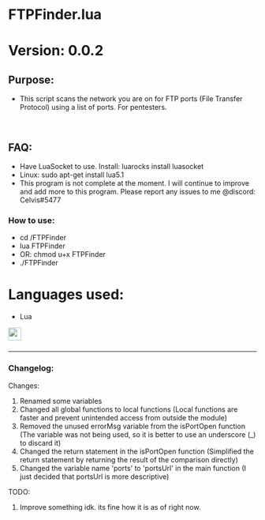 # FTPFinder.lua
# Version: 0.0.2

## Purpose:

- This script scans the network you are on for FTP ports (File Transfer Protocol) using a list of ports. For pentesters.
<br />

## FAQ:
- Have LuaSocket to use. Install: luarocks install luasocket
- Linux: sudo apt-get install lua5.1
- This program is not complete at the moment. I will continue to improve and add more to this program. Please report any issues to me @discord: Celvis#5477

### How to use:
- cd /FTPFinder
- lua FTPFinder
- OR: chmod u+x FTPFinder
- ./FTPFinder

# Languages used:
- Lua
<img align="left" alt="" width="26px" src="https://upload.wikimedia.org/wikipedia/commons/thumb/c/cf/Lua-Logo.svg/600px-Lua-Logo.svg.png?20150107024942" style="padding-right:10px;" />

<br />
<br />

---

### Changelog:
Changes:
1. Renamed some variables
2. Changed all global functions to local functions (Local functions are faster and prevent unintended access from outside the module)
3. Removed the unused errorMsg variable from the isPortOpen function (The variable was not being used, so it is better to use an underscore (_) to discard it)
4. Changed the return statement in the isPortOpen function (Simplified the return statement by returning the result of the comparison directly)
5. Changed the variable name 'ports' to 'portsUrl' in the main function (I just decided that portsUrl is more descriptive)

TODO:
1. Improve something idk. its fine how it is as of right now.




